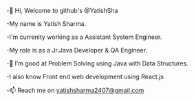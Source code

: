 -👋 Hi, Welcome to github's @YatishSha

-My name is Yatish Sharma.

-I'm currenlty working as a Assistant System Engineer.

-My role is as a Jr.Java Developer & QA Engineer.

-👀 I’m good at Problem Solving using Java with Data Structures.

-I also know Front end web development using React.js

-📫 Reach me on yatishsharma2407@gmail.com
